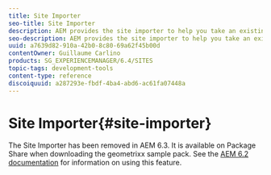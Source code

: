 ```yaml
---
title: Site Importer
seo-title: Site Importer
description: AEM provides the site importer to help you take an existing website and set up the basis
seo-description: AEM provides the site importer to help you take an existing website and set up the basis
uuid: a7639d82-910a-42b0-8c80-69a62f45b00d
contentOwner: Guillaume Carlino
products: SG_EXPERIENCEMANAGER/6.4/SITES
topic-tags: development-tools
content-type: reference
discoiquuid: a287293e-fbdf-4ba4-abd6-ac61fa07448a
---
```


# Site Importer{#site-importer}

The Site Importer has been removed in AEM 6.3. It is available on Package Share when downloading the geometrixx sample pack. See the [AEM 6.2 documentation](/help/sites/developing/using/site-importer.md) for information on using this feature.
